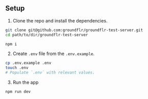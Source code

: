 ## Setup

1. Clone the repo and install the dependencies.

```bash
git clone git@github.com:groundflr/groundflr-test-server.git
cd path/to/dir/groundflr-test-server
```

```bash
npm i
```
2. Create `.env` file from the `.env.example`.

```bash
cp .env.example .env
touch .env
# Populate `.env` with relevant values.
```

3. Run the app
```bash
npm run dev
```